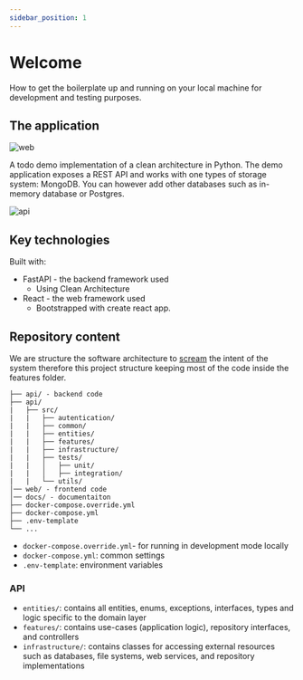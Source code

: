 ```yaml
---
sidebar_position: 1
---
```


Welcome
=============

How to get the boilerplate up and running on your local machine for development and testing purposes.

## The application

![web](/img/web-application.png)

A todo demo implementation of a clean architecture in Python. The demo application exposes a REST API and works with one types of storage system: MongoDB. You can however add other databases such as in-memory database or Postgres.

![api](/img/rest-api-documentation.png)

## Key technologies

Built with:

- FastAPI - the backend framework used
  - Using Clean Architecture
- React - the web framework used
  - Bootstrapped with create react app.

## Repository content

We are structure the software architecture to [scream](http://blog.cleancoder.com/uncle-bob/2011/09/30/Screaming-Architecture.html) the intent of the system therefore this project structure keeping most of the code inside the features folder.

```
├── api/ - backend code
├── api/
|   ├── src/
|   |   ├── autentication/
|   |   ├── common/
|   |   ├── entities/
|   |   ├── features/
|   |   ├── infrastructure/
|   |   ├── tests/
|   |   │   ├── unit/
|   |   │   ├── integration/
|   |   └── utils/
│── web/ - frontend code
│── docs/ - documentaiton
├── docker-compose.override.yml
├── docker-compose.yml
├── .env-template
└── ...
```

- `docker-compose.override.yml`-  for running in development mode locally
- `docker-compose.yml`: common settings
- `.env-template`:  environment variables

### API

- `entities/`: contains all entities, enums, exceptions, interfaces, types and logic specific to the domain layer
- `features/`: contains use-cases (application logic), repository interfaces, and controllers
- `infrastructure/`: contains classes for accessing external resources such as databases, file systems, web services, and repository implementations